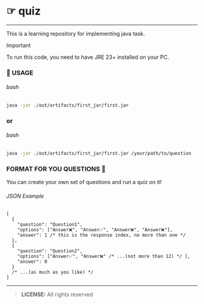 # ☞ quiz

___
This is a learning repository for implementing java task.

> [!IMPORTANT]
> To run this code, you need to have JRE 23+ installed on your PC.
> 
### 🚀 USAGE
###### bash
```bash
java -jar ./out/artifacts/first_jar/first.jar
```
### or
###### bash
```bash
java -jar ./out/artifacts/first_jar/first.jar /your/path/to/question
```

### FORMAT FOR YOU QUESTIONS 📄
You can create your own set of questions and run a quiz on it!
###### JSON Example
```jsonc
[
  {
    "question": "Question1",
    "options": ["Answer❌", "Answer✅", "Answer❌", "Answer❌"],
    "answer": 1 /* this is the response index, no more than one */
  },
  {
    "question": "Question2",
    "options": ["Answer✅", "Answer❌" /* ...(not more than 12) */ ],
    "answer": 0
  }
  /* ...(as much as you like) */
]
```
___

> **LICENSE:** All rights reserved
